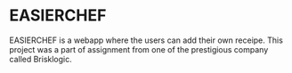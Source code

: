 # EASIERCHEF

EASIERCHEF is a webapp where the users can add their own receipe. This project was a part of assignment from one of the prestigious  company called Brisklogic.

